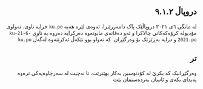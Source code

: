 <div style="direction:rtl">

## دروپاڵ ٩.١.٢
لە مانگی ٦ی ٢٠٢١ دروپاڵێک پاک دامەزرێنرا، ئەوەی لێرە هەیە `ku.po` خرایە ناوی. تەواوی مۆدیولە کرۆەکەکانی چالاکرا و ئەو دەقانەی مابونەوە دەرکرایە دەروە بە ناوی `ku-21-6-2021.po` و درایە بەڕێزێک بۆ وەرگێڕان. کە تەواو بوو تێکەڵ ئەکرێتەوە لەگەڵ `ku.po`

## تر

وەرگێڕانیک کە بکرێ لە کۆدنوسین بەکار بهێنرێت. تا نەچیت لە سەرچاوەیەکی ترەوە پەیدای بکەی و ئاسان بەردەستمان بێت
</div>